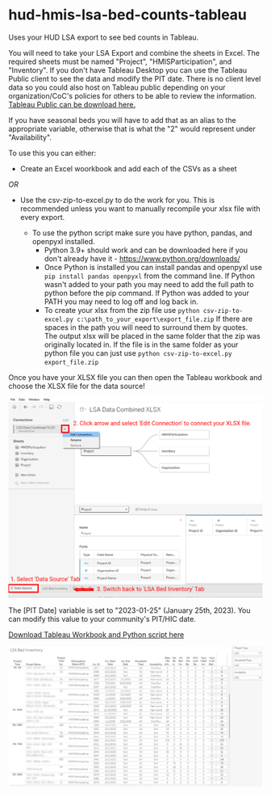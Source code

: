 # hud-hmis-lsa-bed-counts-tableau

Uses your HUD LSA export to see bed counts in Tableau.

You will need to take your LSA Export and combine the sheets in Excel. The required sheets must be named "Project", "HMISParticipation", and "Inventory". If you don't have Tableau Desktop you can use the Tableau Public client to see the data and modify the PIT date. There is no client level data so you could also host on Tableau public depending on your organization/CoC's policies for others to be able to review the information. [Tableau Public can be download here.](https://www.tableau.com/products/public/download)

If you have seasonal beds you will have to add that as an alias to the appropriate variable, otherwise that is what the "2" would represent under "Availability".

To use this you can either:

- Create an Excel woorkbook and add each of the CSVs as a sheet

_OR_

- Use the csv-zip-to-excel.py to do the work for you. This is recommended unless you want to manually recompile your xlsx file with every export.

  - To use the python script make sure you have python, pandas, and openpyxl installed.
    - Python 3.9+ should work and can be downloaded here if you don't already have it - https://www.python.org/downloads/
    - Once Python is installed you can install pandas and openpyxl use `pip install pandas openpyxl` from the command line. If Python wasn't added to your path you may need to add the full path to python before the pip command. If Python was added to your PATH you may need to log off and log back in.
    - To create your xlsx from the zip file use `python csv-zip-to-excel.py c:\path_to_your_export\export_file.zip` If there are spaces in the path you will need to surround them by quotes. The output xlsx will be placed in the same folder that the zip was originally located in.  If the file is in the same folder as your python file you can just use `python csv-zip-to-excel.py export_file.zip`

Once you have your XLSX file you can then open the Tableau workbook and choose the XLSX file for the data source!

![Connect Data](./connect-data.png)

The [PIT Date] variable is set to "2023-01-25" (January 25th, 2023). You can modify this value to your community's PIT/HIC date.

[Download Tableau Workbook and Python script here](https://github.com/nmbgeek/hud-hmis-lsa-bed-counts-tableau/releases/latest)

![Tableau Preview](./preview.jpg)
